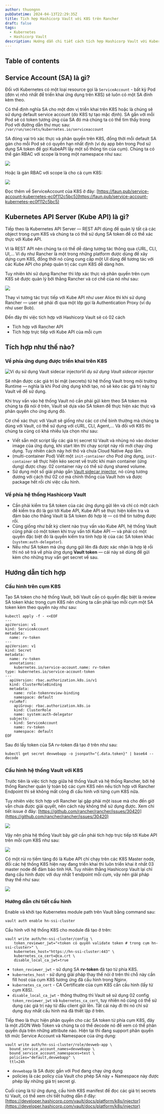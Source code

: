 ```yaml
---
author: thuongnn
pubDatetime: 2024-04-13T22:29:35Z
title: Tích hợp Hashicorp Vault với K8S trên Rancher
draft: false
tags:
  - Kubernetes
  - Hashicorp Vault
description: Hướng dẫn chi tiết cách tích hợp Hashicorp Vault với Kubernetes (triển khai qua Rancher) để lấy giá trị bí mật.
---
```


## Table of contents

## Service Account (SA) là gì?

Đối với Kubernetes có một loại resource gọi là `ServiceAccount` - bất kỳ Pod (đơn vị nhỏ nhất để triển khai ứng dụng trên K8S) sẽ luôn có một SA đính kèm theo.

Có thể định nghĩa SA cho một đơn vị triển khai trên K8S hoặc là chúng sẽ sử dụng default service account (do K8S tự tạo mặc định). SA gắn với mỗi Pod sẽ có token tương ứng của SA đó mà chúng ta có thể tìm thấy trong Pod với đường dẫn thư mục sau: `/var/run/secrets/kubernetes.io/serviceaccount`

SA đóng vai trò xác thực và phân quyền trên K8S, đồng thời mỗi default SA gán cho mỗi Pod sẽ có quyền hạn nhất định (ví dụ app bên trong Pod sử dụng SA token để gọi KubeAPI lấy một số thông tin của cụm). Chúng ta có thể gán RBAC với scope là trong một namespace như sau:

![](https://cdn-images-1.medium.com/max/2000/1*0BU3W4JmVGqIxdqlQx7uRQ.png)

Hoặc là gán RBAC với scope là cho cả cụm K8S:

![](https://cdn-images-1.medium.com/max/2000/1*yQ6c8mM4wTF3bkKDdT_WSw.png)

Đọc thêm về ServiceAccount của K8S ở đây: [https://faun.pub/service-account-kubernetes-ec0f112c5bc5](https://faun.pub/service-account-kubernetes-ec0f112c5bc5)

## Kubernetes API Server (Kube API) là gì?

Tiếp theo là Kubernetes API Server — REST API dùng để quản lý tất cả các object trong cụm K8S và chúng ta có thể sử dụng SA token để có thể xác thực với Kube API.

Vì là REST API nên chúng ta có thể dễ dàng tương tác thông qua cURL, CLI, UI,… Ví dụ như Rancher là một trong những platform được dùng để xây dựng cụm K8S, đồng thời nó cũng cung cấp một UI dùng để tương tác với các Kube API cho phép quản trị các cụm K8S dễ dàng hơn.

Tuy nhiên khi sử dụng Rancher thì lớp xác thực và phân quyền trên cụm K8S sẽ được quản lý bởi thằng Rancher và cơ chế của nó như sau:

![](https://cdn-images-1.medium.com/max/2000/1*WJxbmrSweqQHOKDJBxgwFQ.png)

Thay vì tương tác trực tiếp với Kube API như user Alice thì khi sử dụng Rancher — user sẽ phải đi qua một lớp gọi là Authentication Proxy (ví dụ như user Bob).

Đến đây thì việc tích hợp với Hashicorp Vault sẽ có 02 cách

- Tích hợp với Rancher API
- Tích hợp trực tiếp với Kube API của mỗi cụm

## Tích hợp như thế nào?

### Về phía ứng dụng được triển khai trên K8S

![Ví dụ sử dụng Vault sidecar injector](https://cdn-images-1.medium.com/max/2000/1*h8sYPsU-5L2s-ctnT9BDZw.png)_Ví dụ sử dụng Vault sidecar injector_

Sẽ nhận được các giá trị bí mật (secrets) từ hệ thống Vault trong môi trường Runtime — nghĩa là khi Pod ứng dụng khởi tạo, nó sẽ kéo các giá trị này từ Vault về để sử dụng.

Khi truy vấn vào hệ thống Vault nó cần phải gửi kèm theo SA token mà chúng ta đã nói ở trên, Vault sẽ dựa vào SA token để thực hiện xác thực và phân quyền cho ứng dụng đó.

Cơ chế xác thực với Vault sẽ giống như các cơ chế bình thường mà chúng ta dùng với Vault, có thể sử dụng với cURL, CLI, Agent,… Và đối với K8S thì chúng ta cũng có khá nhiều lựa chọn như sau:

- Viết sẵn một script lấy các giá trị secret từ Vault và nhúng nó vào docker image của ứng dụng, khi start lên thì chạy script này rồi mới chạy ứng dụng. Tuy nhiên cách này hơi thô và chưa Cloud Native App lắm.
- (multi-container Pod) Viết một `init-container` cho Pod ứng dụng, `init-container` sẽ thực hiện kéo secret về trước khi main container (ứng dụng) được chạy. 02 container này có thể sử dụng shared volume.
- Sử dụng một số giải pháp gắn [Vault sidecar injector](https://developer.hashicorp.com/vault/docs/platform/k8s/injector), nó cũng tương đương với cách thứ 02 cơ mà chính thống của Vault hơn và được package hết rồi chỉ việc cấu hình.

### Về phía hệ thống Hashicorp Vault

- Cần phải kiểm tra SA token của các ứng dụng gửi lên và chỉ có một cách để kiểm tra đó là gọi tới Kube API, Kube API sẽ thực hiện kiểm tra và đảm bảo cho thằng Vault là SA token đó hợp lệ — có thể tin tưởng được rồi.
- Cũng giống như bất kỳ client nào truy vấn vào Kube API, hệ thống Vault cũng phải có một token khi truy vấn tới Kube API — và phải có một quyền đặc biệt đó là quyền kiểm tra tính hợp lệ của các SA token khác (`system:auth-delegator`).
- Nếu như SA token mà ứng dụng gửi lên đã được xác nhận là hợp lệ rồi thì nó sẽ trả về phía ứng dụng **Vault token** — cái này sẽ dùng để gửi kèm cho những truy vấn get secret về sau.

## Hướng dẫn tích hợp

### Cấu hình trên cụm K8S

Tạo SA token cho hệ thống Vault, bởi Vault cần có quyền đặc biệt là review SA token khác trong cụm K8S nên chúng ta cần phải tạo mỗi cụm một SA token kèm theo quyền này như sau:

```shell
kubectl apply -f - <<EOF
---
apiVersion: v1
kind: ServiceAccount
metadata:
  name: rv-token
---
apiVersion: v1
kind: Secret
metadata:
  name: rv-token
  annotations:
    kubernetes.io/service-account.name: rv-token
type: kubernetes.io/service-account-token
---
  apiVersion: rbac.authorization.k8s.io/v1
  kind: ClusterRoleBinding
  metadata:
    name: role-tokenreview-binding
    namespace: default
  roleRef:
    apiGroup: rbac.authorization.k8s.io
    kind: ClusterRole
    name: system:auth-delegator
  subjects:
  - kind: ServiceAccount
    name: rv-token
    namespace: default
EOF
```

Sau đó lấy token của SA rv-token đã tạo ở trên như sau:

```shell
kubectl get secret devwebapp -o jsonpath="{.data.token}" | base64 --decode
```

### Cấu hình hệ thống Vault với K8S

Trước tiên là việc tích hợp giữa hệ thống Vault và hệ thống Rancher, bởi hệ thống Rancher quản lý toàn bộ các cụm K8S nên nếu tích hợp với Rancher Endpoint thì sẽ không mất công đi cấu hình với từng cụm K8S nữa.

Tuy nhiên việc tích hợp với Rancher lại gặp phải một issue mà cho đến giờ vẫn chưa được giải quyết, nên cách này không thể sử dụng được.
Xem chi tiết issue ở đây: [https://github.com/rancher/rancher/issues/30420](https://github.com/rancher/rancher/issues/30420)

![](https://cdn-images-1.medium.com/max/7266/1*VEm4qYjJO9R1LjkZ18zt5w.png)

Vậy nên phía hệ thống Vault bây giờ cần phải tích hợp trực tiếp tới Kube API trên mỗi cụm K8S như sau:

![](https://cdn-images-1.medium.com/max/5900/1*tAzLH4RkAXsV8HBJNLFylg.png)

Có một rủi ro tiềm tàng đó là Kube API chỉ chạy trên các K8S Master node, đối các hệ thống K8S hiện nay đang triển khai thì luôn triển khai ít nhất 03 master node để đảm bảo tính HA. Tuy nhiên thằng Hashicorp Vault lại chỉ đang cấu hình được với duy nhất 1 endpoint mỗi cụm, vậy nên giải pháp thay thế như sau:

![](https://cdn-images-1.medium.com/max/7648/1*rY5C8Szb6w9T7p_i8wyOxg.png)

### Hướng dẫn chi tiết cấu hình

Enable và khởi tạo Kubernetes module path trên Vault bằng command sau:

```shell
vault auth enable hn-ssi-cluster
```

Cấu hình với hệ thống K8S cho module đã tạo ở trên:

```shell
vault write auth/hn-ssi-cluster/config \
    token_reviewer_jwt="<token có quyền validate token # trong cụm hn-ssi-cluster>" \
    kubernetes_host="https://hn-ssi-cluster:443" \
    kubernetes_ca_cert=@ca.crt \
    disable_local_ca_jwt=true
```

- `token_reviewer_jwt` - sử dụng SA **rv-token** đã tạo từ phía K8S.
- `kubernetes_host` - sử dụng giải pháp thay thế nói ở trên thì chỗ này cần fill host của cụm K8S tương ứng đã cấu hình trong Nginx.
- `kubernetes_ca_cert` - CA Certificate của cụm K8S cần cấu hình (lấy từ cụm K8S).
- `disable_local_ca_jwt` - thông thường thì Vault sẽ sử dụng 02 config `token_reviewer_jwt` và `kubernetes_ca_cert`, tuy nhiên nó cũng có thể sử dụng các giá trị này từ đầu client gửi lên. Tắt cái này đi thì nó chỉ sử dụng duy nhất cấu hình mà đã thiết lập ở trên.

Tiếp theo là thực hiện phân quyền cho các SA token từ phía cụm K8S, đây là một JSON Web Token và chúng ta có thể decode nó để xem có thể phân quyền dựa trên những attribute nào. Hiện tại thì đang support phân quyền tới mức Service Account và Namespace của ứng dụng:

```shell
vault write auth/hn-ssi-cluster/role/devweb-app \
  bound_service_account_names=devwebapp \
  bound_service_account_namespaces=test \
  policies="default,devwebapp" \
  ttl=24h
```

- `devwebapp` là SA được gắn với Pod đang chạy ứng dụng
- policies là các policy của Vault cho phép SA này + Namespace này được phép lấy những giá trị secret gì.

Cuối cùng là từ ứng dụng, cấu hình K8S manifest để đọc các giá trị secrets từ Vault, có thể xem chi tiết hướng dẫn ở đây: [https://developer.hashicorp.com/vault/docs/platform/k8s/injector](https://developer.hashicorp.com/vault/docs/platform/k8s/injector)
